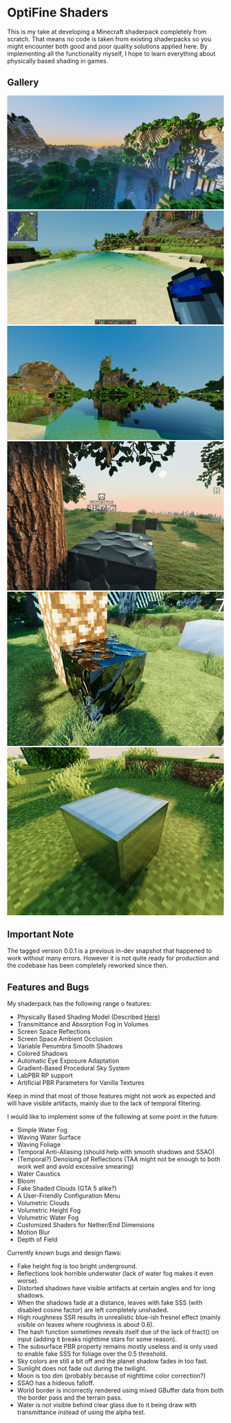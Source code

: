 # OptiFine Shaders

This is my take at developing a Minecraft shaderpack completely from scratch. That means no code is taken from existing shaderpacks so you might encounter both good and poor quality solutions applied here. By implementing all the functionality myself, I hope to learn everything about physically based shading in games.

## Gallery

![](./screenshots/3.jpg)
![](./screenshots/9.jpg)
![](./screenshots/10.jpg)
![](./screenshots/12.jpg)
![](./screenshots/13.jpg)
![](./screenshots/17.jpg)

## Important Note

The tagged version 0.0.1 is a previous in-dev snapshot that happened to work without many errors. However it is not quite ready for production and the codebase has been completely reworked since then.

## Features and Bugs

My shaderpack has the following range o features:
- Physically Based Shading Model (Described [Here](https://learnopengl.com))
- Transmittance and Absorption Fog in Volumes
- Screen Space Reflections
- Screen Space Ambient Occlusion
- Variable Penumbra Smooth Shadows
- Colored Shadows
- Automatic Eye Exposure Adaptation
- Gradient-Based Procedural Sky System
- LabPBR RP support
- Artificial PBR Parameters for Vanilla Textures

Keep in mind that most of those features might not work as expected and will have visible artifacts, mainly due to the lack of temporal filtering.

I would like to implement some of the following at some point in the future:
- Simple Water Fog
- Waving Water Surface
- Waving Foliage
- Temporal Anti-Aliasing (should help with smooth shadows and SSAO)
- (Temporal?) Denoising of Reflections (TAA might not be enough to both work well and avoid excessive smearing)
- Water Caustics
- Bloom
- Fake Shaded Clouds (GTA 5 alike?)
- A User-Friendly Configuration Menu
- Volumetric Clouds
- Volumetric Height Fog
- Volumetric Water Fog
- Customized Shaders for Nether/End Dimensions
- Motion Blur
- Depth of Field

Currently known bugs and design flaws:
- Fake height fog is too bright underground.
- Reflections look horrible underwater (lack of water fog makes it even worse).
- Distorted shadows have visible artifacts at certain angles and for long shadows.
- When the shadows fade at a distance, leaves with fake SSS (with disabled cosine factor) are left completely unshaded.
- High roughness SSR results in unrealistic blue-ish fresnel effect (mainly visible on leaves where roughness is about 0.6).
- The hash function sometimes reveals itself due of the lack of fract() on input (adding it breaks nighttime stars for some reason).
- The subsurface PBR property remains mostly useless and is only used to enable fake SSS for foliage over the 0.5 threshold.
- Sky colors are still a bit off and the planet shadow fades in too fast.
- Sunlight does not fade out during the twilight.
- Moon is too dim (probably because of nighttime color correction?)
- SSAO has a hideous falloff.
- World border is incorrectly rendered using mixed GBuffer data from both the border pass and the terrain pass.
- Water is not visible behind clear glass due to it being draw with transmittance instead of using the alpha test.
